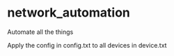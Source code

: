 # network_automation
Automate all the things

Apply the config in config.txt to all devices in device.txt
